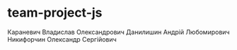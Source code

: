 # team-project-js
Караневич Владислав Олександрович
Данилишин Андрій Любомирович
Никифорчин Олександр Сергійович
